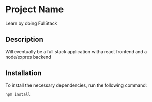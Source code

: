 # Project Name
Learn by doing FullStack
## Description

Will eventually be a full stack application witha react frontend and a node/expres backend

## Installation

To install the necessary dependencies, run the following command:

```bash
npm install
